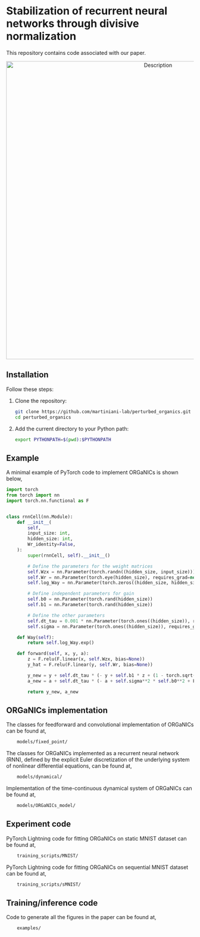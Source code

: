 # Stabilization of recurrent neural networks through divisive normalization

This repository contains code associated with our paper.

<!-- ![](./figures/readme.svg){width="200px"} -->
<div style="text-align: center;">
<img src="./figures/github_image.svg" alt="Description" width="800px">
</div>


## Installation

Follow these steps:

1. Clone the repository:
    ```bash
    git clone https://github.com/martiniani-lab/perturbed_organics.git
    cd perturbed_organics
    ```
2. Add the current directory to your Python path:
    ```bash
    export PYTHONPATH=$(pwd):$PYTHONPATH
    ```

## Example
A minimal example of PyTorch code to implement ORGaNICs is shown below,
```python
import torch
from torch import nn
import torch.nn.functional as F


class rnnCell(nn.Module):
    def __init__(
        self,
        input_size: int,
        hidden_size: int,
        Wr_identity=False,
    ):
        super(rnnCell, self).__init__()

        # Define the parameters for the weight matrices
        self.Wzx = nn.Parameter(torch.randn((hidden_size, input_size)))
        self.Wr = nn.Parameter(torch.eye(hidden_size), requires_grad=not Wr_identity)
        self.log_Way = nn.Parameter(torch.zeros((hidden_size, hidden_size)))

        # Define independent parameters for gain
        self.b0 = nn.Parameter(torch.rand(hidden_size))
        self.b1 = nn.Parameter(torch.rand(hidden_size))

        # Define the other parameters
        self.dt_tau = 0.001 * nn.Parameter(torch.ones((hidden_size)), requires_grad=False)
        self.sigma = nn.Parameter(torch.ones((hidden_size)), requires_grad=False)

    def Way(self):
        return self.log_Way.exp()

    def forward(self, x, y, a):
        z = F.relu(F.linear(x, self.Wzx, bias=None))
        y_hat = F.relu(F.linear(y, self.Wr, bias=None))

        y_new = y + self.dt_tau * (- y + self.b1 * z + (1 - torch.sqrt(F.relu(a))) * y_hat)
        a_new = a + self.dt_tau * (- a + self.sigma**2 * self.b0**2 + F.linear(F.relu(y) ** 2 * F.relu(a), self.Way(), bias=None))

        return y_new, a_new
```

## ORGaNICs implementation
The classes for feedforward and convolutional implementation of ORGaNICs can be found at,
```bash
    models/fixed_point/
```
The classes for ORGaNICs implemented as a recurrent neural network (RNN), defined by the explicit Euler discretization of the underlying system of nonlinear differential equations, can be found at,
```bash
    models/dynamical/
```
Implementation of the time-continuous dynamical system of ORGaNICs can be found at,
```bash
    models/ORGaNICs_model/
```

## Experiment code
PyTorch Lightning code for fitting ORGaNICs on static MNIST dataset can be found at,
```bash
    training_scripts/MNIST/
```
PyTorch Lightning code for fitting ORGaNICs on sequential MNIST dataset can be found at,
```bash
    training_scripts/sMNIST/
```

## Training/inference code
Code to generate all the figures in the paper can be found at,
```bash
    examples/
```

<!-- ## Reference and Citation

> *Unconditional stability of a recurrent neural circuit implementing divisive normalization*
> 
> Shivang Rawat, David J. Heeger and Stefano Martiniani
>
> https://proceedings.neurips.cc/paper_files/paper/2024/file/1abed6ee581b9ceb4e2ddf37822c7fcb-Paper-Conference.pdf

```bibtex
@article{rawat2025unconditional,
  title={Unconditional stability of a recurrent neural circuit implementing divisive normalization},
  author={Rawat, Shivang and Heeger, David and Martiniani, Stefano},
  journal={Advances in Neural Information Processing Systems},
  volume={37},
  pages={14712--14750},
  year={2025}
} -->
```
